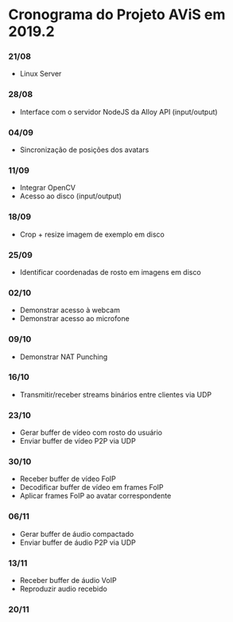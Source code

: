 # Cronograma do Projeto AViS em 2019.2

### 21/08
* Linux Server
### 28/08
* Interface com o servidor NodeJS da Alloy API (input/output)
### 04/09
* Sincronização de posições dos avatars
### 11/09
* Integrar OpenCV
* Acesso ao disco (input/output)
### 18/09
* Crop + resize imagem de exemplo em disco
### 25/09
* Identificar coordenadas de rosto em imagens em disco
### 02/10
* Demonstrar acesso à webcam 
* Demonstrar acesso ao microfone
### 09/10
* Demonstrar NAT Punching
### 16/10
* Transmitir/receber streams binários entre clientes via UDP
### 23/10
* Gerar buffer de vídeo com rosto do usuário
* Enviar buffer de vídeo P2P via UDP
### 30/10
* Receber buffer de vídeo FoIP
* Decodificar buffer de vídeo em frames FoIP
* Aplicar frames FoIP ao avatar correspondente
### 06/11
* Gerar buffer de áudio compactado
* Enviar buffer de áudio P2P via UDP
### 13/11
* Receber buffer de áudio VoIP
* Reproduzir audio recebido
### 20/11
